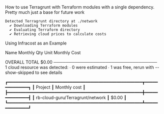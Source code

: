 How to use Terragrunt with Terraform modules with a single dependency. 
Pretty much just a base for future work
```````````````````````````````````````````
Detected Terragrunt directory at ./network
  ✔ Downloading Terraform modules
  ✔ Evaluating Terraform directory
  ✔ Retrieving cloud prices to calculate costs

```````````````````````````````````````````
Using Infracost as an Example

 Name  Monthly Qty  Unit  Monthly Cost

 OVERALL TOTAL                   $0.00
──────────────────────────────────
1 cloud resource was detected:
∙ 0 were estimated
∙ 1 was free, rerun with --show-skipped to see details

┏━━━━━━━━━━━━━━━━━━━━━━━━━━━━━━━━━━━━━━━━━━━━━━━━━━━━┳━━━━━━━━━━━━━━┓
┃ Project                                            ┃ Monthly cost ┃
┣━━━━━━━━━━━━━━━━━━━━━━━━━━━━━━━━━━━━━━━━━━━━━━━━━━━━╋━━━━━━━━━━━━━━┫
┃ rb-cloud-guru/Terragrunt/network                   ┃ $0.00        ┃
┗━━━━━━━━━━━━━━━━━━━━━━━━━━━━━━━━━━━━━━━━━━━━━━━━━━━━┻━━━━━━━━━━━━━━┛
